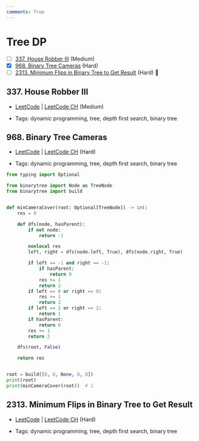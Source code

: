 ```yaml
---
comments: True
---
```


# Tree DP

- [ ] [337. House Robber III](https://leetcode.cn/problems/house-robber-iii/) (Medium)
- [x] [968. Binary Tree Cameras](https://leetcode.cn/problems/binary-tree-cameras/) (Hard)
- [ ] [2313. Minimum Flips in Binary Tree to Get Result](https://leetcode.cn/problems/minimum-flips-in-binary-tree-to-get-result/) (Hard) 👑

## 337. House Robber III

-   [LeetCode](https://leetcode.com/problems/house-robber-iii/) | [LeetCode CH](https://leetcode.cn/problems/house-robber-iii/) (Medium)

-   Tags: dynamic programming, tree, depth first search, binary tree

## 968. Binary Tree Cameras

-   [LeetCode](https://leetcode.com/problems/binary-tree-cameras/) | [LeetCode CH](https://leetcode.cn/problems/binary-tree-cameras/) (Hard)

-   Tags: dynamic programming, tree, depth first search, binary tree

```python title="968. Binary Tree Cameras - Python Solution"
from typing import Optional

from binarytree import Node as TreeNode
from binarytree import build


def minCameraCover(root: Optional[TreeNode]) -> int:
    res = 0

    def dfs(node, hasParent):
        if not node:
            return -1

        nonlocal res
        left, right = dfs(node.left, True), dfs(node.right, True)

        if left == -1 and right == -1:
            if hasParent:
                return 0
            res += 1
            return 2
        if left == 0 or right == 0:
            res += 1
            return 2
        if left == 2 or right == 2:
            return 1
        if hasParent:
            return 0
        res += 1
        return 2

    dfs(root, False)

    return res


root = build([0, 0, None, 0, 0])
print(root)
print(minCameraCover(root))  # 1

```

## 2313. Minimum Flips in Binary Tree to Get Result

-   [LeetCode](https://leetcode.com/problems/minimum-flips-in-binary-tree-to-get-result/) | [LeetCode CH](https://leetcode.cn/problems/minimum-flips-in-binary-tree-to-get-result/) (Hard)

-   Tags: dynamic programming, tree, depth first search, binary tree
